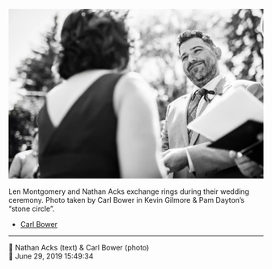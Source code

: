 ![Len Montgomery and Nathan Acks exchange rings](assets/2019-06-29-set-1-the-ceremony-33.webp)

Len Montgomery and Nathan Acks exchange rings during their wedding ceremony. Photo taken by Carl Bower in Kevin Gilmore & Pam Dayton’s “stone circle”.

* [Carl Bower](https://carlbowerphotos.com)

- - - -

<span aria-hidden="true">👥</span> Nathan Acks (text) & Carl Bower (photo)  
<span aria-hidden="true">📅</span> June 29, 2019 15:49:34
